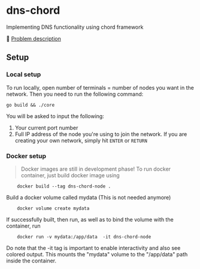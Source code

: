# dns-chord
Implementing DNS functionality using chord framework

🚀 [Problem description](https://github.com/fauzxan/dns-chord/blob/main/documentation/problem-description.md)

## Setup

### Local setup
To run locally, open number of terminals = number of nodes you want in the network. Then you need to run the following command:

```shell
go build && ./core
```

You will be asked to input the following:

1. Your current port number
2. Full IP address of the node you're using to join the network. If you are creating your own network, simply hit `ENTER` or `RETURN`

### Docker setup
> Docker images are still in development phase!
To run docker container, just build docker image using 

```shell
    docker build --tag dns-chord-node .
```

Build a docker volume called mydata (This is not needed anymore)
```shell
    docker volume create mydata
```

If successfully built, then run, as well as to bind the volume with the container, run 

```shell
    docker run -v mydata:/app/data  -it dns-chord-node
```
Do note that the -it tag is important to enable interactivity and also see colored output.
This mounts the "mydata" volume to the "/app/data" path inside the container.